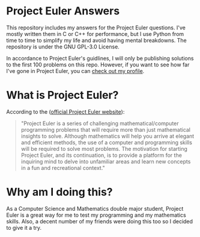 # Project Euler Answers

This repository includes my answers for the Project Euler questions. I've mostly written them in C or C++ for performance, but I use Python from time to time to simplify my life and avoid having mental breakdowns. The repository is under the GNU GPL-3.0 License.

In accordance to Project Euler's guidlines, I will only be publishing solutions to the first 100 problems on this repo. However, if you want to see how far I've gone in Project Euler, you can [check out my profile](https://projecteuler.net/profile/random.programmer.guy.png).

# What is Project Euler?

According to the ([official Project Euler website](projecteuler.net)):

> "Project Euler is a series of challenging mathematical/computer programming problems that will require more than just mathematical insights to solve. Although mathematics will help you arrive at elegant and efficient methods, the use of a computer and programming skills will be required to solve most problems. The motivation for starting Project Euler, and its continuation, is to provide a platform for the inquiring mind to delve into unfamiliar areas and learn new concepts in a fun and recreational context."

# Why am I doing this?

As a Computer Science and Mathematics double major student, Project Euler is a great way for me to test my programming and my mathematics skills. Also, a decent number of my friends were doing this too so I decided to give it a try.